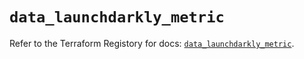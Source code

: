 # `data_launchdarkly_metric`

Refer to the Terraform Registory for docs: [`data_launchdarkly_metric`](https://registry.terraform.io/providers/launchdarkly/launchdarkly/2.13.2/docs/data-sources/metric).
